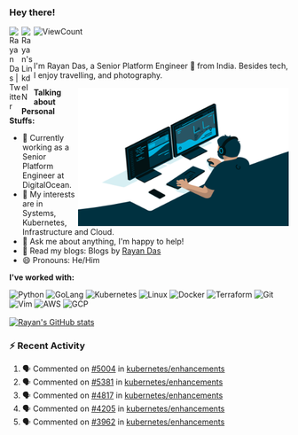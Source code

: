 ### Hey there!
<a href="https://twitter.com/raydeeam">
  <img align="left" alt="Rayan Das | Twitter" width="22px" src="https://cdn.jsdelivr.net/npm/simple-icons@v3/icons/twitter.svg" />
</a>
<a href="https://www.linkedin.com/in/rayandas/">
  <img align="left" alt="Rayan's LinkdeIN" width="22px" src="https://cdn.jsdelivr.net/npm/simple-icons@v3/icons/linkedin.svg" />
</a>

![ViewCount](https://views.whatilearened.today/views/github/rayandas/views.svg)

<br />

I'm Rayan Das, a Senior Platform Engineer 🚀 from India. Besides tech, I enjoy travelling, and photography.

  <img align="right" alt="GIF" src="https://github.com/rayandas/rayandas/blob/master/code.gif?raw=true" width="380" height="250" />
  
**Talking about Personal Stuffs:**

- 🔭 Currently working as a Senior Platform Engineer at DigitalOcean.
- 🌱 My interests are in Systems, Kubernetes, Infrastructure and Cloud.
- 💬 Ask me about anything, I'm happy to help!
- 📝 Read my blogs: Blogs by [Rayan Das](https://rayandas.in/blogs)
- 😄 Pronouns: He/Him

**I've worked with:**  

<p align="left">


<img src="https://img.icons8.com/color/2x/python.png" alt="Python" width="40" height="40"/>
<img src="https://img.icons8.com/color/2x/golang.png" alt="GoLang" width="40" height="40"/>
<img src="https://img.icons8.com/color/2x/kubernetes.png"/ alt="Kubernetes" width="40" height="40">
<img src="https://img.icons8.com/color/2x/linux.png"/ alt="Linux" width="40" height="40">
<img src="https://img.icons8.com/fluent/2x/docker.png"/ alt="Docker" width="40" height="40">
<img src="https://img.icons8.com/color/2x/terraform.png" alt="Terraform" width="40" height="40"/>
<img src="https://img.icons8.com/color/2x/git.png"  alt="Git"  width="40"  height="40"/>
<img src="https://icons.iconarchive.com/icons/bokehlicia/captiva/256/vim-icon.png"  alt="Vim"  width="40"  height="40"/> 
<img src="https://img.icons8.com/color/2x/amazon-web-services.png"  alt="AWS"  width="40"  height="40"/>
<img src="https://img.icons8.com/color/2x/google-cloud.png"  alt="GCP"  width="40"  height="40"/>

<!---
![Rayan's GitHub Stats](https://github-readme-stats.vercel.app/api?username=rayandas&show_icons=true&include_all_commits=true&count_private=true&theme=default&line_height=20&width="300")

![Rayan's GitHub Stats](https://github-readme-stats.vercel.app/api?username=rayandas&show_icons=true&include_all_commits=true&count_private=true&theme=default&line_height=20&width="300")
=============
--->
<a href="https://github.com/anuraghazra/github-readme-stats"><img align="center" src="https://github-readme-stats.vercel.app/api?username=rayandas&show_icons=true&include_all_commits=true&theme=buefy&hide_border=true&line_height=20&width=300" alt="Rayan's GitHub stats" /></a>

  
### :zap: Recent Activity

<!--START_SECTION:activity-->
1. 🗣 Commented on [#5004](https://github.com/kubernetes/enhancements/issues/5004#issuecomment-2963149828) in [kubernetes/enhancements](https://github.com/kubernetes/enhancements)
2. 🗣 Commented on [#5381](https://github.com/kubernetes/enhancements/issues/5381#issuecomment-2953596969) in [kubernetes/enhancements](https://github.com/kubernetes/enhancements)
3. 🗣 Commented on [#4817](https://github.com/kubernetes/enhancements/issues/4817#issuecomment-2953596642) in [kubernetes/enhancements](https://github.com/kubernetes/enhancements)
4. 🗣 Commented on [#4205](https://github.com/kubernetes/enhancements/issues/4205#issuecomment-2953594205) in [kubernetes/enhancements](https://github.com/kubernetes/enhancements)
5. 🗣 Commented on [#3962](https://github.com/kubernetes/enhancements/issues/3962#issuecomment-2953593516) in [kubernetes/enhancements](https://github.com/kubernetes/enhancements)
<!--END_SECTION:activity-->

<!---
![Rayan's Most Used Languages](https://github-readme-stats.vercel.app/api/top-langs/?username=rayandas&langs_count=6&layout=compact)
<img src="https://github-readme-streak-stats.herokuapp.com?user=rayandas&theme=default&layout=compact" width="850">
<img src="https://github-readme-stats.vercel.app/api/top-langs/?username=rayandas&show_icons=true&include_all_commits=true&count_private=true&theme=default&line_height=20" alt="Rayan's most used languages" width="350">
<img src="https://github-readme-stats.vercel.app/api?username=rayandas&show_icons=true&include_all_commits=true&count_private=true&theme=default&layout=compact" alt="GitHub Stats of Rayan" width="350">
<img src="https://github-readme-streak-stats.herokuapp.com?user=rayandas&theme=default" align="right" width="875">
-->
